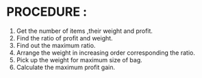 # PROCEDURE :
1. Get the number of items ,their weight and profit.
2. Find the ratio of profit and weight.
3. Find out the maximum ratio.
4. Arrange the weight in increasing order corresponding the ratio. 
5. Pick up the weight for maximum size of bag.
6. Calculate the maximum profit gain.
